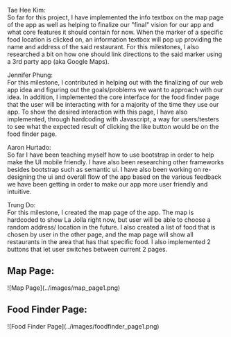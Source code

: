 Tae Hee Kim:
<br> So far for this project, I have implemented the info textbox on the map page of the app as well as helping to finalize our 
"final" vision for our app and what core features it should contain for now.
When the marker of a specific food location is clicked on, an information textbox will pop up providing the name 
and address of the said restaurant. For this milestones, I also researched a bit on how one should link directions to the said marker using 
a 3rd party app (aka Google Maps).<br>

Jennifer Phung:
<br>
For this milestone, I contributed in helping out with the finalizing of our web app idea and figuring out the goals/problems we want to approach with our idea. In addition, I implemented the core interface for the food finder page that the user will be interacting with for a majority of the time they use our app. To show the desired interaction with this page, I have also implemented, through hardcoding with Javascript, a way for users/testers to see what the expected result of clicking the like button would be on the food finder page.<br>

Aaron Hurtado:
<br> So far I have been teaching myself how to use bootstrap in order to help make the UI mobile friendly. I have also been researching other frameworks besides bootstrap such as semantic ui. I have also been working on re-designing the ui and overall flow of the app based on the various feedback we have been getting in order to make our app more user friendly and intuitive. <br>

Trung Do:
<br> For this milestone, I created the map page of the app. The map is hardcoded to show La Jolla right now, but user will be able to choose a random address/ location in the future. I also created a list of food that is chosen by user in the other page, and the map page will show all restaurants in the area that has that specific food. I also implemented 2 buttons that let user switches between current 2 pages. </br>


<h2>Map Page:</h2>
![Map Page](../images/map_page1.png)
<h2>Food Finder Page:</h2>
![Food Finder Page](../images/foodfinder_page1.png)